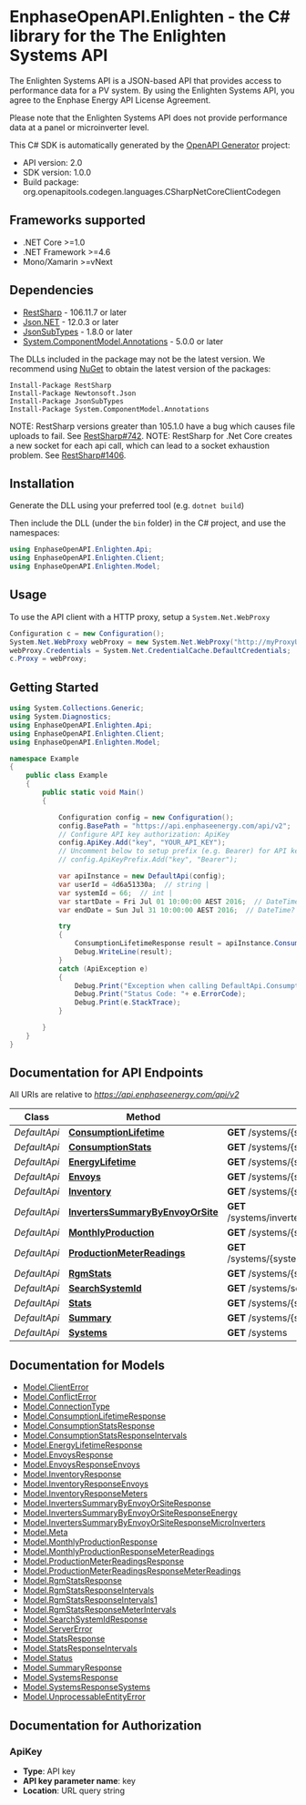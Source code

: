 # EnphaseOpenAPI.Enlighten - the C# library for the The Enlighten Systems API

The Enlighten Systems API is a JSON-based API that provides access to performance data for a PV system. By using the Enlighten Systems API, you agree to the Enphase Energy API License Agreement.

Please note that the Enlighten Systems API does not provide performance data at a panel or microinverter level.

This C# SDK is automatically generated by the [OpenAPI Generator](https://openapi-generator.tech) project:

- API version: 2.0
- SDK version: 1.0.0
- Build package: org.openapitools.codegen.languages.CSharpNetCoreClientCodegen

<a name="frameworks-supported"></a>
## Frameworks supported
- .NET Core >=1.0
- .NET Framework >=4.6
- Mono/Xamarin >=vNext

<a name="dependencies"></a>
## Dependencies

- [RestSharp](https://www.nuget.org/packages/RestSharp) - 106.11.7 or later
- [Json.NET](https://www.nuget.org/packages/Newtonsoft.Json/) - 12.0.3 or later
- [JsonSubTypes](https://www.nuget.org/packages/JsonSubTypes/) - 1.8.0 or later
- [System.ComponentModel.Annotations](https://www.nuget.org/packages/System.ComponentModel.Annotations) - 5.0.0 or later

The DLLs included in the package may not be the latest version. We recommend using [NuGet](https://docs.nuget.org/consume/installing-nuget) to obtain the latest version of the packages:
```
Install-Package RestSharp
Install-Package Newtonsoft.Json
Install-Package JsonSubTypes
Install-Package System.ComponentModel.Annotations
```

NOTE: RestSharp versions greater than 105.1.0 have a bug which causes file uploads to fail. See [RestSharp#742](https://github.com/restsharp/RestSharp/issues/742).
NOTE: RestSharp for .Net Core creates a new socket for each api call, which can lead to a socket exhaustion problem. See [RestSharp#1406](https://github.com/restsharp/RestSharp/issues/1406).

<a name="installation"></a>
## Installation
Generate the DLL using your preferred tool (e.g. `dotnet build`)

Then include the DLL (under the `bin` folder) in the C# project, and use the namespaces:
```csharp
using EnphaseOpenAPI.Enlighten.Api;
using EnphaseOpenAPI.Enlighten.Client;
using EnphaseOpenAPI.Enlighten.Model;
```
<a name="usage"></a>
## Usage

To use the API client with a HTTP proxy, setup a `System.Net.WebProxy`
```csharp
Configuration c = new Configuration();
System.Net.WebProxy webProxy = new System.Net.WebProxy("http://myProxyUrl:80/");
webProxy.Credentials = System.Net.CredentialCache.DefaultCredentials;
c.Proxy = webProxy;
```

<a name="getting-started"></a>
## Getting Started

```csharp
using System.Collections.Generic;
using System.Diagnostics;
using EnphaseOpenAPI.Enlighten.Api;
using EnphaseOpenAPI.Enlighten.Client;
using EnphaseOpenAPI.Enlighten.Model;

namespace Example
{
    public class Example
    {
        public static void Main()
        {

            Configuration config = new Configuration();
            config.BasePath = "https://api.enphaseenergy.com/api/v2";
            // Configure API key authorization: ApiKey
            config.ApiKey.Add("key", "YOUR_API_KEY");
            // Uncomment below to setup prefix (e.g. Bearer) for API key, if needed
            // config.ApiKeyPrefix.Add("key", "Bearer");

            var apiInstance = new DefaultApi(config);
            var userId = 4d6a51330a;  // string | 
            var systemId = 66;  // int | 
            var startDate = Fri Jul 01 10:00:00 AEST 2016;  // DateTime? | The date on which to start the time series. Defaults to the system's operational date. (optional) 
            var endDate = Sun Jul 31 10:00:00 AEST 2016;  // DateTime? | The last date to include in the time series. Defaults to yesterday or the last day the system reported, whichever is earlier. (optional) 

            try
            {
                ConsumptionLifetimeResponse result = apiInstance.ConsumptionLifetime(userId, systemId, startDate, endDate);
                Debug.WriteLine(result);
            }
            catch (ApiException e)
            {
                Debug.Print("Exception when calling DefaultApi.ConsumptionLifetime: " + e.Message );
                Debug.Print("Status Code: "+ e.ErrorCode);
                Debug.Print(e.StackTrace);
            }

        }
    }
}
```

<a name="documentation-for-api-endpoints"></a>
## Documentation for API Endpoints

All URIs are relative to *https://api.enphaseenergy.com/api/v2*

Class | Method | HTTP request | Description
------------ | ------------- | ------------- | -------------
*DefaultApi* | [**ConsumptionLifetime**](docs/DefaultApi.md#consumptionlifetime) | **GET** /systems/{system_id}/consumption_lifetime | 
*DefaultApi* | [**ConsumptionStats**](docs/DefaultApi.md#consumptionstats) | **GET** /systems/{system_id}/consumption_stats | 
*DefaultApi* | [**EnergyLifetime**](docs/DefaultApi.md#energylifetime) | **GET** /systems/{system_id}/energy_lifetime | 
*DefaultApi* | [**Envoys**](docs/DefaultApi.md#envoys) | **GET** /systems/{system_id}/envoys | 
*DefaultApi* | [**Inventory**](docs/DefaultApi.md#inventory) | **GET** /systems/{system_id}/inventory | 
*DefaultApi* | [**InvertersSummaryByEnvoyOrSite**](docs/DefaultApi.md#inverterssummarybyenvoyorsite) | **GET** /systems/inverters_summary_by_envoy_or_site | 
*DefaultApi* | [**MonthlyProduction**](docs/DefaultApi.md#monthlyproduction) | **GET** /systems/{system_id}/monthly_production | 
*DefaultApi* | [**ProductionMeterReadings**](docs/DefaultApi.md#productionmeterreadings) | **GET** /systems/{system_id}/production_meter_readings | 
*DefaultApi* | [**RgmStats**](docs/DefaultApi.md#rgmstats) | **GET** /systems/{system_id}/rgm_stats | 
*DefaultApi* | [**SearchSystemId**](docs/DefaultApi.md#searchsystemid) | **GET** /systems/search_system_id | 
*DefaultApi* | [**Stats**](docs/DefaultApi.md#stats) | **GET** /systems/{system_id}/stats | 
*DefaultApi* | [**Summary**](docs/DefaultApi.md#summary) | **GET** /systems/{system_id}/summary | 
*DefaultApi* | [**Systems**](docs/DefaultApi.md#systems) | **GET** /systems | 


<a name="documentation-for-models"></a>
## Documentation for Models

 - [Model.ClientError](docs/ClientError.md)
 - [Model.ConflictError](docs/ConflictError.md)
 - [Model.ConnectionType](docs/ConnectionType.md)
 - [Model.ConsumptionLifetimeResponse](docs/ConsumptionLifetimeResponse.md)
 - [Model.ConsumptionStatsResponse](docs/ConsumptionStatsResponse.md)
 - [Model.ConsumptionStatsResponseIntervals](docs/ConsumptionStatsResponseIntervals.md)
 - [Model.EnergyLifetimeResponse](docs/EnergyLifetimeResponse.md)
 - [Model.EnvoysResponse](docs/EnvoysResponse.md)
 - [Model.EnvoysResponseEnvoys](docs/EnvoysResponseEnvoys.md)
 - [Model.InventoryResponse](docs/InventoryResponse.md)
 - [Model.InventoryResponseEnvoys](docs/InventoryResponseEnvoys.md)
 - [Model.InventoryResponseMeters](docs/InventoryResponseMeters.md)
 - [Model.InvertersSummaryByEnvoyOrSiteResponse](docs/InvertersSummaryByEnvoyOrSiteResponse.md)
 - [Model.InvertersSummaryByEnvoyOrSiteResponseEnergy](docs/InvertersSummaryByEnvoyOrSiteResponseEnergy.md)
 - [Model.InvertersSummaryByEnvoyOrSiteResponseMicroInverters](docs/InvertersSummaryByEnvoyOrSiteResponseMicroInverters.md)
 - [Model.Meta](docs/Meta.md)
 - [Model.MonthlyProductionResponse](docs/MonthlyProductionResponse.md)
 - [Model.MonthlyProductionResponseMeterReadings](docs/MonthlyProductionResponseMeterReadings.md)
 - [Model.ProductionMeterReadingsResponse](docs/ProductionMeterReadingsResponse.md)
 - [Model.ProductionMeterReadingsResponseMeterReadings](docs/ProductionMeterReadingsResponseMeterReadings.md)
 - [Model.RgmStatsResponse](docs/RgmStatsResponse.md)
 - [Model.RgmStatsResponseIntervals](docs/RgmStatsResponseIntervals.md)
 - [Model.RgmStatsResponseIntervals1](docs/RgmStatsResponseIntervals1.md)
 - [Model.RgmStatsResponseMeterIntervals](docs/RgmStatsResponseMeterIntervals.md)
 - [Model.SearchSystemIdResponse](docs/SearchSystemIdResponse.md)
 - [Model.ServerError](docs/ServerError.md)
 - [Model.StatsResponse](docs/StatsResponse.md)
 - [Model.StatsResponseIntervals](docs/StatsResponseIntervals.md)
 - [Model.Status](docs/Status.md)
 - [Model.SummaryResponse](docs/SummaryResponse.md)
 - [Model.SystemsResponse](docs/SystemsResponse.md)
 - [Model.SystemsResponseSystems](docs/SystemsResponseSystems.md)
 - [Model.UnprocessableEntityError](docs/UnprocessableEntityError.md)


<a name="documentation-for-authorization"></a>
## Documentation for Authorization

<a name="ApiKey"></a>
### ApiKey

- **Type**: API key
- **API key parameter name**: key
- **Location**: URL query string

